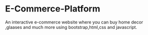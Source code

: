 # E-Commerce-Platform
An interactive e-commerce website where you can buy home decor ,glaases and much more using bootstrap,html,css and javascript.
